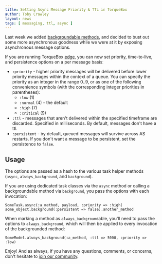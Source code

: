 ```yaml
---
title: Setting Async Message Priority & TTL in TorqueBox
author: Toby Crawley
layout: news
tags: [ messaging, ttl, async ]
---
```



Last week we added [backgroundable methods][backgroundable], and decided to bust out
some more asynchronous goodness while we were at it by exposing asynchronous message
options.

If you are running TorqueBox [edge][repo], you can now set priority, time-to-live,
and persistence options on a per message basis:

* `:priority` - higher priority messages will be delivered before lower priority 
  messages within the context of a queue. You can specify the priority as an integer
  in the range 0..9, or as one of the following convenience symbols (with the 
  corresponding integer priorities in parentheses):
  * `:low` (1)
  * `:normal` (4) - the default 
  * `:high` (7)
  * `:critical` (9)
* `:ttl` - messages that aren't delivered within the specified timeframe are discarded.
  Specified in milliseconds. By default, messages don't have a ttl.
* `:persistent` - by default, queued messages will survive across AS restarts. If
  you don't want a message to be persistent, set the persistence to `false`.

## Usage

The options are passed as a hash to the various task helper methods (`async`, 
`always_background`, and `background`).

If you are using dedicated task classes via the `async` method or calling a 
backgroundable method via `background`, you pass the options with each invocation:

<pre lang="ruby"><code>SomeTask.async(:a_method, payload, :priority => :high)
some_object.background(:persistent => false).another_method</code></pre>

When marking a method as `always_background`able, you'll need to pass the options
to `always_background`, which will then be applied to every invocation of the
backgrounded method:

<pre lang="ruby"><code>SomeModel.always_background(:a_method, :ttl => 5000, :priority => :low)</code></pre>

Enjoy! And as always, if you have any questions, comments, or concerns, don't hesitate 
to [join our community][contact].

[backgroundable]: http://torquebox.org/news/2011/02/01/turn-any-method-into-a-task/
[repo]: https://github.com/torquebox/torquebox
[contact]: http://torquebox.org/community/
